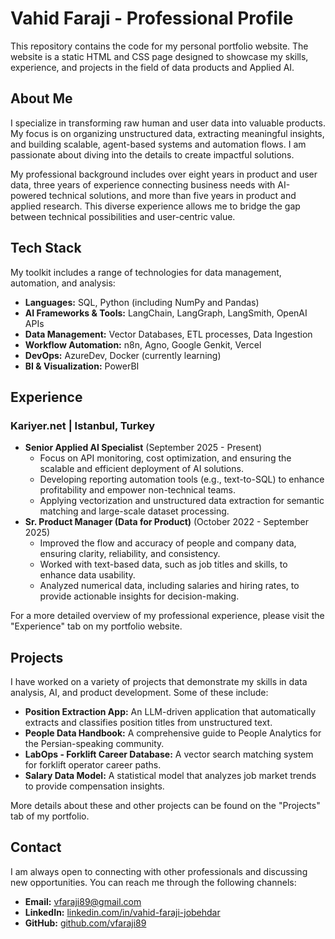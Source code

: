 # Vahid Faraji - Professional Profile

This repository contains the code for my personal portfolio website. The website is a static HTML and CSS page designed to showcase my skills, experience, and projects in the field of data products and Applied AI.

## About Me

I specialize in transforming raw human and user data into valuable products. My focus is on organizing unstructured data, extracting meaningful insights, and building scalable, agent-based systems and automation flows. I am passionate about diving into the details to create impactful solutions.

My professional background includes over eight years in product and user data, three years of experience connecting business needs with AI-powered technical solutions, and more than five years in product and applied research. This diverse experience allows me to bridge the gap between technical possibilities and user-centric value.

## Tech Stack

My toolkit includes a range of technologies for data management, automation, and analysis:

*   **Languages:** SQL, Python (including NumPy and Pandas)
*   **AI Frameworks & Tools:** LangChain, LangGraph, LangSmith, OpenAI APIs
*   **Data Management:** Vector Databases, ETL processes, Data Ingestion
*   **Workflow Automation:** n8n, Agno, Google Genkit, Vercel
*   **DevOps:** AzureDev, Docker (currently learning)
*   **BI & Visualization:** PowerBI

## Experience

### **Kariyer.net** | Istanbul, Turkey

*   **Senior Applied AI Specialist** (September 2025 - Present)
    *   Focus on API monitoring, cost optimization, and ensuring the scalable and efficient deployment of AI solutions.
    *   Developing reporting automation tools (e.g., text-to-SQL) to enhance profitability and empower non-technical teams.
    *   Applying vectorization and unstructured data extraction for semantic matching and large-scale dataset processing.
*   **Sr. Product Manager (Data for Product)** (October 2022 - September 2025)
    *   Improved the flow and accuracy of people and company data, ensuring clarity, reliability, and consistency.
    *   Worked with text-based data, such as job titles and skills, to enhance data usability.
    *   Analyzed numerical data, including salaries and hiring rates, to provide actionable insights for decision-making.

For a more detailed overview of my professional experience, please visit the "Experience" tab on my portfolio website.

## Projects

I have worked on a variety of projects that demonstrate my skills in data analysis, AI, and product development. Some of these include:

*   **Position Extraction App:** An LLM-driven application that automatically extracts and classifies position titles from unstructured text.
*   **People Data Handbook:** A comprehensive guide to People Analytics for the Persian-speaking community.
*   **LabOps - Forklift Career Database:** A vector search matching system for forklift operator career paths.
*   **Salary Data Model:** A statistical model that analyzes job market trends to provide compensation insights.

More details about these and other projects can be found on the "Projects" tab of my portfolio.

## Contact

I am always open to connecting with other professionals and discussing new opportunities. You can reach me through the following channels:

*   **Email:** [vfaraji89@gmail.com](mailto:vfaraji89@gmail.com)
*   **LinkedIn:** [linkedin.com/in/vahid-faraji-jobehdar](https://www.linkedin.com/in/vahid-faraji-jobehdar/)
*   **GitHub:** [github.com/vfaraji89](https://github.com/vfaraji89)
